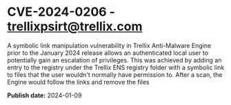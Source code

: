 # CVE-2024-0206 - trellixpsirt@trellix.com


A symbolic link manipulation vulnerability in Trellix Anti-Malware Engine prior to the January 2024 release allows an authenticated local user to potentially gain an escalation of privileges. This was achieved by adding an entry to the registry under the Trellix ENS registry folder with a symbolic link to files that the user wouldn't normally have permission to. After a scan, the Engine would follow the links and remove the files



**Publish date:** 2024-01-09
